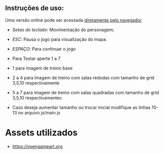 ##  Instruções de uso:
Uma versão online pode ser acessada [diretamente pelo navegador](https://adrianoeoliveira.github.io/CadeiasdeMarkov/)

- *Setas do teclado*: Movimentação do personagem;</p>
- *ESC*: Pausa o jogo para visualização do mapa.</p>
- *ESPAÇO*: Para continuar o jogo </p>
- Para Testar aperte 1 a 7 </p>
- 1 para imagem de treino base </p>
- 2 a 4 para imagem de treino com salas redodas com tamanho de grid 3,5,10 respectivamente </p>
- 5 a 7 para imagem de treino com salas quadradas com tamanho de grid 3,5,10 respectivamentec</p>
- Caso deseja aumentar tamanho ou trocar inicial modifique as linhas 10-13 no arquivo js/main.js</p>

# Assets utilizados

-  https://opengameart.org
